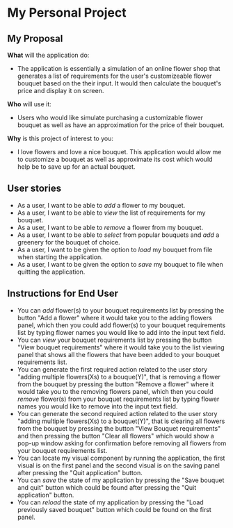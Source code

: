 # My Personal Project

## My Proposal
**What** will the application do:
- The application is essentially a simulation of an online flower shop that generates a list of requirements for the user's customizeable flower bouquet based on the their input. It would then calculate the bouquet's price and display it on screen.

**Who** will use it:
- Users who would like simulate purchasing a customizable flower bouquet as well as have an approximation for the price of their bouquet. 

**Why** is this project of interest to you:
- I love flowers and love a nice bouquet. This application would allow me to customize a bouquet as well as approximate its cost which would help be to save up for an actual bouquet. 

## User stories
- As a user, I want to be able to *add* a flower to my bouquet.
- As a user, I want to be able to *view* the list of requirements for my bouquet.
- As a user, I want to be able to *remove* a flower from my bouquet.
- As a user, I want to be able to *select* from popular bouquets and *add* a greenery for the bouquet of choice.
- As a user, I want to be given the option to *load* my bouquet from file when starting the application.
- As a user, I want to be given the option to *save* my bouquet to file when quitting the application.

## Instructions for End User
- You can *add* flower(s) to your bouquet requirements list by pressing the button "Add a flower" where it would take you to the adding flowers panel, which then you could add flower(s) to your bouquet requirements list by typing flower names you would like to add into the input text field.
- You can *view* your bouquet requirements list by pressing the button "View bouquet requirements" where it would take you to the list viewing panel that shows all the flowers that have been added to your bouquet requirements list. 
- You can generate the first required action related to the user story "adding multiple flowers(Xs) to a bouque(Y)", that is removing a flower from the bouquet by pressing the button "Remove a flower" where it would take you to the removing flowers panel, which then you could *remove* flower(s) from your bouquet requirements list by typing flower names you would like to remove into the input text field.
- You can generate the second required action related to the user story "adding multiple flowers(Xs) to a bouquet(Y)", that is clearing all flowers from the bouquet by pressing the button "View Bouquet requirements" and then pressing the button "Clear all flowers" which would show a pop-up window asking for confirmation before removing all flowers from your bouquet requirements list. 
- You can locate my visual component by running the application, the first visual is on the first panel and the second visual is on the saving panel after pressing the "Quit application" button.
- You can *save* the state of my application by pressing the "Save bouquet and quit" button which could be found after pressing the "Quit application" button.
- You can *reload* the state of my application by pressing the "Load previously saved bouquet" button which could be found on the first panel.